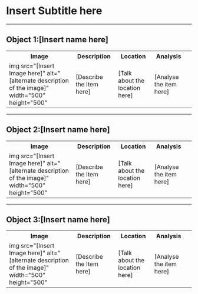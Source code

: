 <html>
<CSS>
<head>
 <link rel="stylesheet" href="styles.css">
 <title>Insert name here</title>
 <link rel="icon" type="image/x-icon" href="/images/favicon.ico">
<style>
table {
  border-collapse: collapse;
  width: 100%;
}

th, td {
  text-align: left;
  padding: 8px;
}

tr:nth-child(even) {
  background-color: #D6EEEE;
}
</style>
</head>
<body>
<h1>Insert Subtitle here</h1>
<hr>
<h2>Object 1:[Insert name here]</h2>
<table>
<tr>
<th>Image</th>
<th>Description</th>
<th>Location</th>
<th>Analysis</th>
</tr>
<tr>
<td>img src="[Insert Image here]" alt="[alternate description of the image]" width="500" height="500"</td>
<td><p>[Describe the Item here]<p></td>
<td><p>[Talk about the location here]<p></td>
<td><p>[Analyse the item here]<p><td>
</tr>
</table>
<hr>
<h2>Object 2:[Insert name here]</h2>
<table>
<tr>
<th>Image</th>
<th>Description</th>
<th>Location</th>
<th>Analysis</th>
</tr>
<tr>
<td>img src="[Insert Image here]" alt="[alternate description of the image]" width="500" height="500"</td>
<td><p>[Describe the Item here]<p></td>
<td><p>[Talk about the location here]<p></td>
<td><p>[Analyse the item here]<p><td>
</tr>
</table>
<hr>
<h2>Object 3:[Insert name here]</h2>
<table>
<tr>
<th>Image</th>
<th>Description</th>
<th>Location</th>
<th>Analysis</th>
</tr>
<tr>
<td>img src="[Insert Image here]" alt="[alternate description of the image]" width="500" height="500" </td>
<td><p>[Describe the Item here]<p></td>
<td><p>[Talk about the location here]<p></td>
<td><p>[Analyse the item here]<p><td>
</tr>
</table>
</body>
</CSS>
</html>
